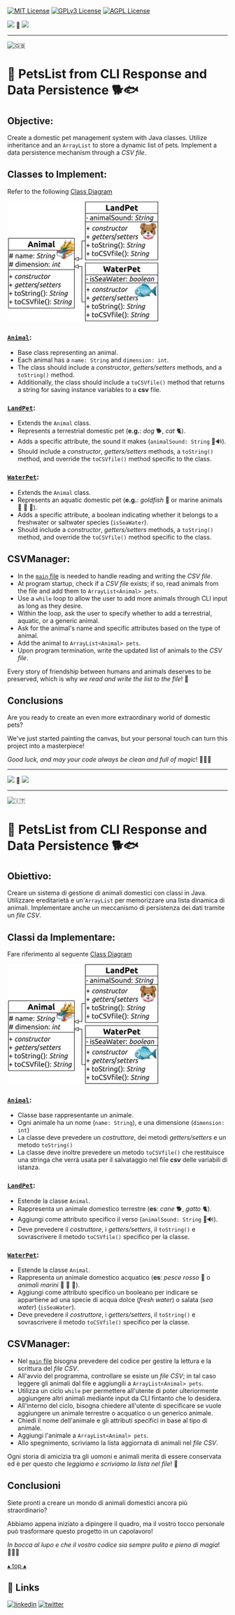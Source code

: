 [![MIT License](https://img.shields.io/badge/License-MIT-green.svg)](https://choosealicense.com/licenses/mit/)
[![GPLv3 License](https://img.shields.io/badge/License-GPL%20v3-yellow.svg)](https://opensource.org/licenses/)
[![AGPL License](https://img.shields.io/badge/license-AGPL-blue.svg)](http://www.gnu.org/licenses/agpl-3.0)

<a name="TOP"></a>

<a href="#IT"><img style="height:25px" src="https://em-content.zobj.net/thumbs/60/whatsapp/352/flag-italy_1f1ee-1f1f9.png" /></a>
🤍
<a href="#EN"><img style="height:25px" src="https://em-content.zobj.net/thumbs/60/whatsapp/352/flag-united-kingdom_1f1ec-1f1e7.png" /></a>

<hr />


![🇬🇧](https://em-content.zobj.net/thumbs/60/whatsapp/352/flag-united-kingdom_1f1ec-1f1e7.png) <a name="EN"></A>
# 🐾 PetsList from CLI Response and Data Persistence 🐕🐟

## Objective:

Create a domestic pet management system with Java classes.
Utilize inheritance and an `ArrayList` to store a dynamic list of pets.
Implement a data persistence mechanism through a *CSV file*.

## Classes to Implement:

Refer to the following [Class Diagram](./PetsListClassDiagram.png)

<img src="./PetsListClassDiagram.png" height="275px" />

### [`Animal`](./src/main/java/model/Animal.java):

- Base class representing an animal.
- Each animal has a `name: String` and `dimension: int`.
- The class should include a *constructor*, *getters/setters* methods, and a `toString()` method.
- Additionally, the class should include a `toCSVfile()` method that returns a string for saving instance variables to a **csv** file.

### [`LandPet`](./src/main/java/model/LandPet.java):

- Extends the `Animal` class.
- Represents a terrestrial domestic pet (**e.g.**: *dog* 🐕, *cat* 🐈).
- Adds a specific attribute, the sound it makes (`animalSound: String` 🙊🔊).
- Should include a *constructor*, *getters/setters* methods, a `toString()` method, and override the `toCSVfile()` method specific to the class.

### [`WaterPet`](./src/main/java/model/WaterPet.java):

- Extends the `Animal` class.
- Represents an aquatic domestic pet (**e.g.**: *goldfish* 🐠 or marine animals 🦀 🦑 🦞).
- Adds a specific attribute, a boolean indicating whether it belongs to a freshwater or saltwater species (`isSeaWater`).
- Should include a *constructor*, *getters/setters* methods, a `toString()` method, and override the `toCSVfile()` method specific to the class.

## CSVManager:

- In the [`main` file](./src/main/java/test/Main.java) is needed to handle reading and writing the *CSV file*.
- At program startup, check if a *CSV file* exists; if so, read animals from the file and add them to `ArrayList<Animal> pets`.
- Use a `while` loop to allow the user to add more animals through CLI input as long as they desire.
- Within the loop, ask the user to specify whether to add a terrestrial, aquatic, or a generic animal.
- Ask for the animal's name and specific attributes based on the type of animal.
- Add the animal to `ArrayList<Animal> pets`.
- Upon program termination, write the updated list of animals to the *CSV file*.

Every story of friendship between humans and animals deserves to be preserved, which is why *we read and write the list to the file*! 📜

## Conclusions

Are you ready to create an even more extraordinary world of domestic pets?

We've just started painting the canvas, but your personal touch can turn this project into a masterpiece!

*Good luck, and may your code always be clean and full of magic*! 👨‍💻🐾

<hr/>

<a href="#IT"><img style="height:25px" src="https://em-content.zobj.net/thumbs/60/whatsapp/352/flag-italy_1f1ee-1f1f9.png" /></a> 🤍 <a href="#EN"><img style="height:25px" src="https://em-content.zobj.net/thumbs/60/whatsapp/352/flag-united-kingdom_1f1ec-1f1e7.png" /></a>

<hr />


![🇮🇹](https://em-content.zobj.net/thumbs/60/whatsapp/352/flag-italy_1f1ee-1f1f9.png) <a name="IT"></A>
# 🐾 PetsList from CLI Response and Data Persistence 🐕🐟

## Obiettivo:

Creare un sistema di gestione di animali domestici con classi in Java.
Utilizzare ereditarietà e un'`ArrayList` per memorizzare una lista dinamica di animali.
Implementare anche un meccanismo di persistenza dei dati tramite un *file CSV*.

## Classi da Implementare:

Fare riferimento al seguente [Class Diagram](./PetsLisClassDiagram.png)

<img src="./PetsListClassDiagram.png" height="275px" />

### [`Animal`](./src/main/java/model/Animal.java):

- Classe base rappresentante un animale.
- Ogni animale ha un nome (`name: String`), e una dimensione (`dimension: int`)
- La classe deve prevedere un *costruttore*, dei metodi *getters/setters* e un metodo `toString()`
- La classe deve inoltre prevedere un metodo `toCSVfile()` che restituisce una stringa che verrà usata per il salvataggio nel file **csv** delle variabili di istanza.

### [`LandPet`](./src/main/java/model/LandPet.java):

- Estende la classe `Animal`.
- Rappresenta un animale domestico terrestre (**es**: *cane* 🐕, *gatto* 🐈).
- Aggiungi come attributo specifico il verso (`animalSound: String` 🙊🔊).
- Deve prevedere il *costruttore*, i *getters/setters*, il `toString()` e sovrascrivere il metodo `toCSVfile()` specifico per la classe.

### [`WaterPet`](./src/main/java/model/WaterPet.java):

- Estende la classe `Animal`.
- Rappresenta un animale domestico acquatico (**es**: *pesce rosso* 🐠 o *animali marini* 🦀 🦑 🦞).
- Aggiungi come attributo specifico un booleano per indicare se appartiene ad una specie di acqua dolce (*fresh water*) o salata (*sea water*) (`isSeaWater`).
- Deve prevedere il *costruttore*, i *getters/setters*, il `toString()` e sovrascrivere il metodo `toCSVfile()` specifico per la classe.

## CSVManager:

- Nel [`main` file](./src/main/java/test/Main.java) bisogna prevedere del codice per gestire la lettura e la scrittura del *file CSV*.
- All'avvio del programma, controllare se esiste un *file CSV*; in tal caso leggere gli animali dal file e aggiungili a `ArrayList<Animal> pets`.
- Utilizza un ciclo `while` per permettere all'utente di poter ulteriormente aggiungere altri animali mediante input da CLI fintanto che lo desidera.
- All'interno del ciclo, bisogna chiedere all'utente di specificare se vuole aggiungere un animale terrestre o acquatico o un generico animale.
- Chiedi il nome dell'animale e gli attributi specifici in base al tipo di animale.
- Aggiungi l'animale a `ArrayList<Animal> pets`.
- Allo spegnimento, scriviamo la lista aggiornata di animali nel *file CSV*.

Ogni storia di amicizia tra gli uomoni e animali merita di essere conservata ed è per questo che *leggiamo e scriviamo la lista nel file*! 📜

## Conclusioni

Siete pronti a creare un mondo di animali domestici ancora più straordinario?

Abbiamo appena iniziato a dipingere il quadro, ma il vostro tocco personale può trasformare questo progetto in un capolavoro!

*In bocca al lupo e che il vostro codice sia sempre pulito e pieno di magia*! 👨‍💻🐾

<a href="#TOP">&utrif; top &utrif;</a>

## 🔗 Links
[![linkedin](https://img.shields.io/badge/linkedin-0A66C2?style=for-the-badge&logo=linkedin&logoColor=white)](https://www.linkedin.com/in/biagio-rosario-greco-77145774/)
[![twitter](https://img.shields.io/badge/twitter-1DA1F2?style=for-the-badge&logo=twitter&logoColor=white)](https://twitter.com/birg_81)